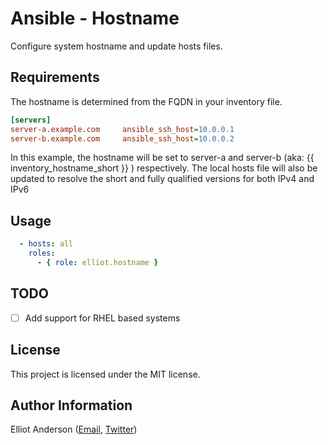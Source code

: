 Ansible - Hostname
=========

Configure system hostname and update hosts files.

Requirements
------------------

The hostname is determined from the FQDN in your inventory file.

```ini
[servers]
server-a.example.com     ansible_ssh_host=10.0.0.1
server-b.example.com     ansible_ssh_host=10.0.0.2
```

In this example, the hostname will be set to server-a and server-b (aka: {{ inventory_hostname_short }} ) respectively.
The local hosts file will also be updated to resolve the short and fully qualified versions for both IPv4 and IPv6

Usage
----------------

```yaml
  - hosts: all
    roles:
      - { role: elliot.hostname }
```

TODO
------------------

  - [ ] Add support for RHEL based systems

License
------------------

This project is licensed under the MIT license.

Author Information
------------------

Elliot Anderson ([Email](mailto:elliot.a@gmail.com), [Twitter](http://www.twitter.com/elliotanderson))
